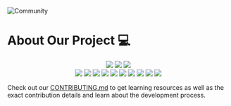 ![Community](https://github.com/GameSphere-MultiPlayer/Physi-c-Tech/assets/98798977/e79af9da-814e-487e-8a9a-85947384d3b2)

# About Our Project 💻

<div align="center">
<img src="https://forthebadge.com/images/badges/built-with-love.svg" />
<img src="https://forthebadge.com/images/badges/uses-brains.svg" />
<img src="https://forthebadge.com/images/badges/powered-by-responsibility.svg" />
  <br>
<img src="https://img.shields.io/github/repo-size/GameSphere-MultiPlayer/Squard-line?style=for-the-badge" />
   <img src="https://img.shields.io/github/issues-pr/GameSphere-MultiPlayer/Squard-line?style=for-the-badge" />

  <img src="https://img.shields.io/github/issues/GameSphere-MultiPlayer/Squard-line?style=for-the-badge" />
  <img src="https://img.shields.io/github/issues-closed-raw/GameSphere-MultiPlayer/Squard-line?style=for-the-badge" />
   <img src="https://img.shields.io/github/issues-pr-closed-raw/GameSphere-MultiPlayer/Squard-line?style=for-the-badge" />
  <img src="https://img.shields.io/github/license/GameSphere-MultiPlayer/Squard-line?style=for-the-badge" />
  <img src="https://img.shields.io/github/forks/GameSphere-MultiPlayer/Squard-line?style=for-the-badge" />
  <img src="https://img.shields.io/github/stars/GameSphere-MultiPlayer/Squard-line?style=for-the-badge" />
  <img src="https://img.shields.io/github/contributors/GameSphere-MultiPlayer/Squard-line?style=for-the-badge" />
  <img src="https://img.shields.io/github/last-commit/GameSphere-MultiPlayer/Squard-line?style=for-the-badge" />
  </div>


Check out our [CONTRIBUTING.md](./CONTRIBUTING.md) to get learning resources as well as the exact contribution details and learn about the development process. 

